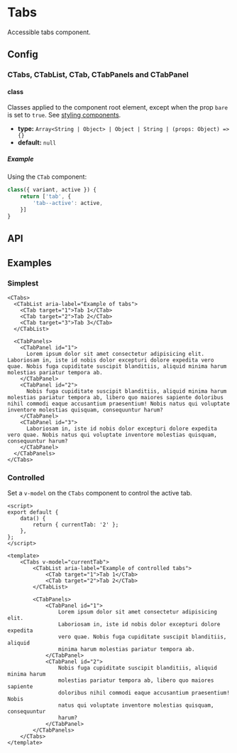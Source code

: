 # Tabs

Accessible tabs component.

<Sandbox id="ctabs-ik4zk" />

## Config

### CTabs, CTabList, CTab, CTabPanels and CTabPanel

#### class

Classes applied to the component root element, except when the prop `bare` is set to `true`. See [styling components](/guide/styling-components/).

-   **type:** `Array<String | Object> | Object | String | (props: Object) => {}`
-   **default:** `null`

##### Example

Using the `CTab` component:

```js
class({ variant, active }) {
    return ['tab', {
        'tab--active': active,
    }]
}
```

## API

<Docgen :components="['CTabs', 'CTabList', 'CTab', 'CTabPanels', 'CTabPanel']" />

## Examples

### Simplest

```vue
<CTabs>
  <CTabList aria-label="Example of tabs">
    <CTab target="1">Tab 1</CTab>
    <CTab target="2">Tab 2</CTab>
    <CTab target="3">Tab 3</CTab>
  </CTabList>

  <CTabPanels>
    <CTabPanel id="1">
      Lorem ipsum dolor sit amet consectetur adipisicing elit. Laboriosam in, iste id nobis dolor excepturi dolore expedita vero quae. Nobis fuga cupiditate suscipit blanditiis, aliquid minima harum molestias pariatur tempora ab.
    </CTabPanel>
    <CTabPanel id="2">
      Nobis fuga cupiditate suscipit blanditiis, aliquid minima harum molestias pariatur tempora ab, libero quo maiores sapiente doloribus nihil commodi eaque accusantium praesentium! Nobis natus qui voluptate inventore molestias quisquam, consequuntur harum?
    </CTabPanel>
    <CTabPanel id="3">
      Laboriosam in, iste id nobis dolor excepturi dolore expedita vero quae. Nobis natus qui voluptate inventore molestias quisquam, consequuntur harum?
    </CTabPanel>
  </CTabPanels>
</CTabs>
```

### Controlled

Set a `v-model` on the `CTabs` component to control the active tab.

```vue
<script>
export default {
    data() {
        return { currentTab: '2' };
    },
};
</script>

<template>
    <CTabs v-model="currentTab">
        <CTabList aria-label="Example of controlled tabs">
            <CTab target="1">Tab 1</CTab>
            <CTab target="2">Tab 2</CTab>
        </CTabList>

        <CTabPanels>
            <CTabPanel id="1">
                Lorem ipsum dolor sit amet consectetur adipisicing elit.
                Laboriosam in, iste id nobis dolor excepturi dolore expedita
                vero quae. Nobis fuga cupiditate suscipit blanditiis, aliquid
                minima harum molestias pariatur tempora ab.
            </CTabPanel>
            <CTabPanel id="2">
                Nobis fuga cupiditate suscipit blanditiis, aliquid minima harum
                molestias pariatur tempora ab, libero quo maiores sapiente
                doloribus nihil commodi eaque accusantium praesentium! Nobis
                natus qui voluptate inventore molestias quisquam, consequuntur
                harum?
            </CTabPanel>
        </CTabPanels>
    </CTabs>
</template>
```
